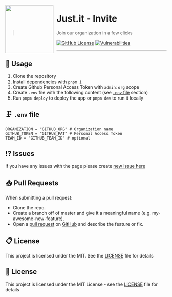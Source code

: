 <a href="https://github.com/just-that"><img src="https://user-images.githubusercontent.com/49127376/236443685-175baf83-ac5b-4952-98d2-ff94a538d50d.png" align="left" style="float: left; margin: 0 10px 0 0; width: 150px; height: 150px;"></a>


# Just.it - Invite

> Join our organization in a few clicks

[![GitHub License](https://img.shields.io/github/license/just-that/invite?color=%2334D058&logo=github&style=flat-square&label=License)](https://github.com/just-that/invite/blob/main/license)
[![Vulnerabilities](https://img.shields.io/snyk/vulnerabilities/github/just-that/invite?color=%2334D058&logo=github&style=flat-square&label=Vulnerabilities)](https://github.com/just-that/invite)

---

## 🔩 Usage

1. Clone the repository
2. Install dependencies with `pnpm i`
3. Create Github Personal Access Token with `admin:org` scope
4. Create `.env` file with the following content (see [`.env` file](#-env-file) section)
5. Run `pnpm deploy` to deploy the app or `pnpm dev` to run it locally

## 🗜️ `.env` file

```
ORGANIZATION = "GITHUB_ORG" # Organization name
GITHUB_TOKEN = "GITHUB_PAT" # Personal Access Token
TEAM_ID = "GITHUB_TEAM_ID" # optional
```

## ⁉️ Issues

If you have any issues with the page please create [new issue here](https://github.com/just-that/invite/issues)

## 📥 Pull Requests

When submitting a pull request:

- Clone the repo.
- Create a branch off of master and give it a meaningful name (e.g. my-awesome-new-feature).
- Open a [pull request](https://github.com/just-that/invite/pulls) on [GitHub](https://github.com) and describe the feature or fix.

## 📋 License

This project is licensed under the MIT. See the [LICENSE](https://github.com/just-that/invite/blob/main/license) file for details

## 📃 License

This project is licensed under the MIT License - see the [LICENSE](license.md) file for details
